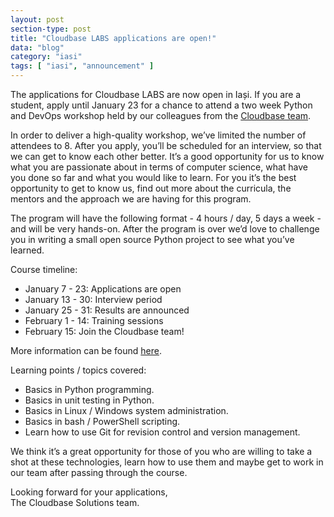 ```yaml
---
layout: post
section-type: post
title: "Cloudbase LABS applications are open!"
data: "blog"
category: "iasi"
tags: [ "iasi", "announcement" ]
---
```


The applications for Cloudbase LABS are now open in Iași. If you are a student, apply until January 23 for a chance to attend a two week Python and DevOps workshop held by our colleagues from the [Cloudbase team][0]. 

In order to deliver a high-quality workshop, we’ve limited the number of attendees to 8. After you apply, you’ll be scheduled for an interview, so that we can get to know each other better. It’s a good opportunity for us to know what you are passionate about in terms of computer science, what have you done so far and what you would like to learn. For you it’s the best opportunity to get to know us, find out more about the curricula, the mentors and the approach we are having for this program.

The program will have the following format - 4 hours / day, 5 days a week - and will be very hands-on. After the program is over we’d love to challenge you in writing a small open source Python project to see what you’ve learned. 

Course timeline: 

- January 7 - 23: Applications are open
- January 13 - 30: Interview period
- January 25 - 31: Results are announced
- February 1 - 14: Training sessions
- February 15: Join the Cloudbase team!

More information can be found [here][1].

Learning points / topics covered:

- Basics in Python programming.
- Basics in unit testing in Python.
- Basics in Linux / Windows system administration.
- Basics in bash / PowerShell scripting.
- Learn how to use Git for revision control and version management.

We think it’s a great opportunity for those of you who are willing to take a shot at these technologies, learn how to use them and maybe get to work in our team after passing through the course.

Looking forward for your applications,   
The Cloudbase Solutions team.

[0]: /iasi/#team
[1]: /iasi/#timeline
